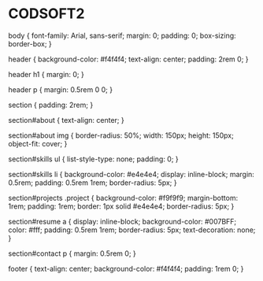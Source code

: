 # CODSOFT2
body {
    font-family: Arial, sans-serif;
    margin: 0;
    padding: 0;
    box-sizing: border-box;
}

header {
    background-color: #f4f4f4;
    text-align: center;
    padding: 2rem 0;
}

header h1 {
    margin: 0;
}

header p {
    margin: 0.5rem 0 0;
}

section {
    padding: 2rem;
}

section#about {
    text-align: center;
}

section#about img {
    border-radius: 50%;
    width: 150px;
    height: 150px;
    object-fit: cover;
}

section#skills ul {
    list-style-type: none;
    padding: 0;
}

section#skills li {
    background-color: #e4e4e4;
    display: inline-block;
    margin: 0.5rem;
    padding: 0.5rem 1rem;
    border-radius: 5px;
}

section#projects .project {
    background-color: #f9f9f9;
    margin-bottom: 1rem;
    padding: 1rem;
    border: 1px solid #e4e4e4;
    border-radius: 5px;
}

section#resume a {
    display: inline-block;
    background-color: #007BFF;
    color: #fff;
    padding: 0.5rem 1rem;
    border-radius: 5px;
    text-decoration: none;
}

section#contact p {
    margin: 0.5rem 0;
}

footer {
    text-align: center;
    background-color: #f4f4f4;
    padding: 1rem 0;
}
